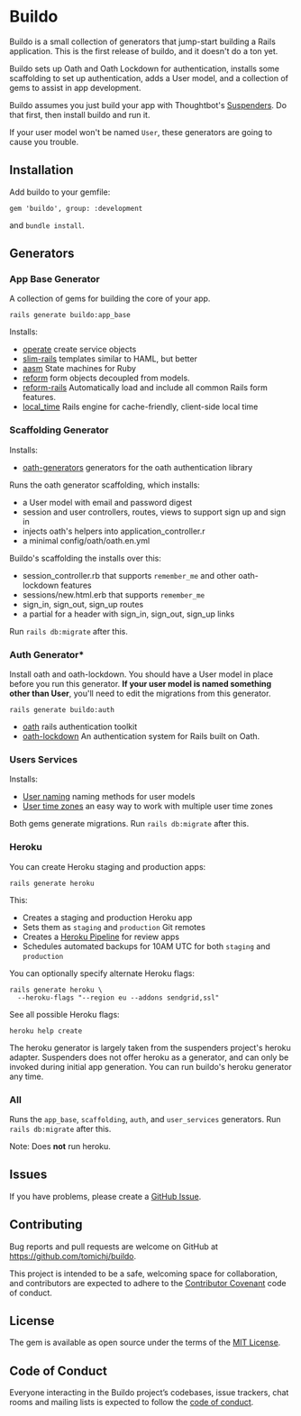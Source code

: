 # Buildo

Buildo is a small collection of generators that jump-start building a Rails application. 
This is the first release of buildo, and it doesn't do a ton yet.

Buildo sets up Oath and Oath Lockdown for authentication, installs some scaffolding to set up
authentication, adds a User model, and a collection of gems to assist in app development. 

Buildo assumes you just build your app with Thoughtbot's [Suspenders](https://github.com/thoughtbot/suspenders).
Do that first, then install buildo and run it.

If your user model won't be named `User`, these generators are going to cause you trouble.

## Installation

Add buildo to your gemfile:

    gem 'buildo', group: :development

and `bundle install`.


## Generators

### App Base Generator

A collection of gems for building the core of your app.

    rails generate buildo:app_base

Installs:
* [operate](https://github.com/tomichj/operate) create service objects  
* [slim-rails](https://github.com/slim-template/slim-rails) templates similar to HAML, but better 
* [aasm](https://github.com/aasm/aasm) State machines for Ruby
* [reform](https://github.com/trailblazer/reform) form objects decoupled from models.
* [reform-rails](https://github.com/trailblazer/reform-rails) Automatically load and include all common Rails form features.
* [local_time](https://github.com/basecamp/local_time) Rails engine for cache-friendly, client-side local time


### Scaffolding Generator

Installs:
* [oath-generators](https://github.com/halogenandtoast/oath-generators) generators for the oath authentication library

Runs the oath generator scaffolding, which installs:
* a User model with email and password digest
* session and user controllers, routes, views to support sign up and sign in
* injects oath's helpers into application_controller.r
* a minimal config/oath/oath.en.yml

Buildo's scaffolding the installs over this:
* session_controller.rb that supports `remember_me` and other oath-lockdown features
* sessions/new.html.erb that supports `remember_me`
* sign_in, sign_out, sign_up routes
* a partial for a header with sign_in, sign_out, sign_up links

Run `rails db:migrate` after this. 


### Auth Generator*

Install oath and oath-lockdown. You should have a User model in place before you run this generator.
__If your user model is named something other than User__, you'll need to edit the migrations from this
generator.

    rails generate buildo:auth

* [oath](https://github.com/halogenandtoast/oath) rails authentication toolkit
* [oath-lockdown](https://github.com/tomichj/oath-lockdown) An authentication system for Rails built on Oath.


### Users Services

Installs:

* [User naming](https://github.com/tomichj/user_naming) naming methods for user models
* [User time zones](https://github.com/tomichj/user_time_zones) an easy way to work with multiple user time zones

Both gems generate migrations. Run `rails db:migrate` after this.


### Heroku

You can create Heroku staging and production apps:

    rails generate heroku

This:

* Creates a staging and production Heroku app
* Sets them as `staging` and `production` Git remotes
* Creates a [Heroku Pipeline] for review apps
* Schedules automated backups for 10AM UTC for both `staging` and `production`

[Heroku Pipeline]: https://devcenter.heroku.com/articles/pipelines

You can optionally specify alternate Heroku flags:

    rails generate heroku \
      --heroku-flags "--region eu --addons sendgrid,ssl"

See all possible Heroku flags:

    heroku help create

The heroku generator is largely taken from the suspenders project's heroku adapter. Suspenders
does not offer heroku as a generator, and can only be invoked during initial app generation.
You can run buildo's heroku generator any time.


### All

Runs the `app_base`, `scaffolding`, `auth`, and `user_services` generators.
Run `rails db:migrate` after this.

Note: Does __not__ run heroku.


## Issues

If you have problems, please create a [GitHub Issue](https://github.com/tomichj/buildo/issues).


## Contributing

Bug reports and pull requests are welcome on GitHub at https://github.com/tomichj/buildo. 

This project is intended to be a safe, welcoming space for collaboration, and 
contributors are expected to adhere to the [Contributor Covenant](http://contributor-covenant.org) 
code of conduct.


## License

The gem is available as open source under the terms of the [MIT License](https://opensource.org/licenses/MIT).


## Code of Conduct

Everyone interacting in the Buildo project’s codebases, issue trackers, chat rooms and mailing lists is 
expected to follow the [code of conduct](https://github.com/tomichj/buildo/blob/master/CODE_OF_CONDUCT.md).
